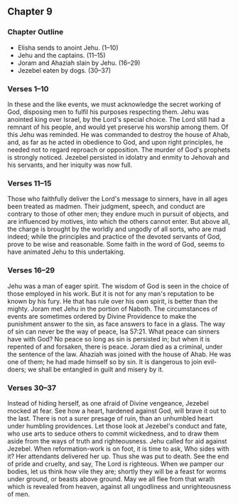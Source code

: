 ## Chapter 9

### Chapter Outline

- Elisha sends to anoint Jehu. (1–10)
- Jehu and the captains. (11–15)
- Joram and Ahaziah slain by Jehu. (16–29)
- Jezebel eaten by dogs. (30–37)

### Verses 1–10

In these and the like events, we must acknowledge the secret working of God, disposing men to fulfil his purposes respecting them. Jehu was anointed king over Israel, by the Lord's special choice. The Lord still had a remnant of his people, and would yet preserve his worship among them. Of this Jehu was reminded. He was commanded to destroy the house of Ahab, and, as far as he acted in obedience to God, and upon right principles, he needed not to regard reproach or opposition. The murder of God's prophets is strongly noticed. Jezebel persisted in idolatry and enmity to Jehovah and his servants, and her iniquity was now full.

### Verses 11–15

Those who faithfully deliver the Lord's message to sinners, have in all ages been treated as madmen. Their judgment, speech, and conduct are contrary to those of other men; they endure much in pursuit of objects, and are influenced by motives, into which the others cannot enter. But above all, the charge is brought by the worldly and ungodly of all sorts, who are mad indeed; while the principles and practice of the devoted servants of God, prove to be wise and reasonable. Some faith in the word of God, seems to have animated Jehu to this undertaking.

### Verses 16–29

Jehu was a man of eager spirit. The wisdom of God is seen in the choice of those employed in his work. But it is not for any man's reputation to be known by his fury. He that has rule over his own spirit, is better than the mighty. Joram met Jehu in the portion of Naboth. The circumstances of events are sometimes ordered by Divine Providence to make the punishment answer to the sin, as face answers to face in a glass. The way of sin can never be the way of peace, Isa 57:21. What peace can sinners have with God? No peace so long as sin is persisted in; but when it is repented of and forsaken, there is peace. Joram died as a criminal, under the sentence of the law. Ahaziah was joined with the house of Ahab. He was one of them; he had made himself so by sin. It is dangerous to join evil-doers; we shall be entangled in guilt and misery by it.

### Verses 30–37

Instead of hiding herself, as one afraid of Divine vengeance, Jezebel mocked at fear. See how a heart, hardened against God, will brave it out to the last. There is not a surer presage of ruin, than an unhumbled heart under humbling providences. Let those look at Jezebel's conduct and fate, who use arts to seduce others to commit wickedness, and to draw them aside from the ways of truth and righteousness. Jehu called for aid against Jezebel. When reformation-work is on foot, it is time to ask, Who sides with it? Her attendants delivered her up. Thus she was put to death. See the end of pride and cruelty, and say, The Lord is righteous. When we pamper our bodies, let us think how vile they are; shortly they will be a feast for worms under ground, or beasts above ground. May we all flee from that wrath which is revealed from heaven, against all ungodliness and unrighteousness of men.

